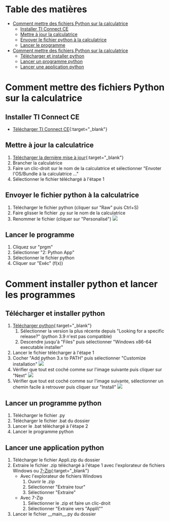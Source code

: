 # Table des matières
* [Comment mettre des fichiers Python sur la calculatrice](#Comment-mettre-des-fichiers-Python-sur-la-calculatrice)
    * [Installer TI Connect CE](#Installer-TI-Connect-CE)
    * [Mettre à jour la calculatrice](#Mettre-à-jour-la-calculatrice)
    * [Envoyer le fichier python à la calculatrice](#Envoyer-le-fichier-python-à-la-calculatrice)
    * [Lancer le programme](#Lancer-le-programme)
* [Comment mettre des fichiers Python sur la calculatrice](#Comment-installer-python-et-lancer-les-programmes)
    * [Télécharger et installer python](#Télécharger-et-installer-python)
    * [Lancer un programme python](#Lancer-un-programme-python)
    * [Lancer une application python](#Lancer-une-application-python)
# Comment mettre des fichiers Python sur la calculatrice
## Installer TI Connect CE
* [Télécharger TI Connect CE](https://education.ti.com/ticonnectce/downloads/ticonnectce-win){:target="_blank"}
## Mettre à jour la calculatrice
1. [Télécharger la dernière mise à jour](https://education.ti.com/83ce/downloads/osappsbundle){:target="_blank"}
2. Brancher la calculatrice
3. Faire un clic-droit sur le nom de la calculatrice et sélectionner "Envoter l'OS/Bundle à la calculatrice ..."
4. Sélectionner le fichier téléchargé à l'étape 1
## Envoyer le fichier python à la calculatrice
1. Télécharger le fichier python (cliquer sur "Raw" puis Ctrl+S)
2. Faire glisser le fichier .py sur le nom de la calculatrice
3. Renommer le fichier (cliquer sur "Personalisé") ![](https://education.ti.com/html/webhelp/EG_TI83PremCE/FR/Subsystems/EG_83TIC-CE_FR/Content/EG_83_TIConnect/_Images/M_UsePython/SendtoCalc.png)
## Lancer le programme
1. Cliquez sur "prgm"
2. Sélectionner "2: Python App"
3. Sélectionner le fichier python
4. Cliquer sur "Exéc" (f(x))
# Comment installer python et lancer les programmes
## Télécharger et installer python
1. [Télécharger python](https://www.python.org/downloads/#:~:text=Looking%20for%20a%20specific%20release%3F){:target="_blank"}
    1. Sélectionner la version la plus récente depuis "Looking for a specific release?" (python 3.9 n'est pas compatible)
    2. Descendre jusqu'à "Files" puis sélectionner "Windows x86-64 executable installer"
2. Lancer le fichier télécharger à l'étape 1
3. Cocher "Add python 3.x to PATH" puis sélectionner "Customize installation" ![](https://www.zupimages.net/up/20/44/hul8.jpg)
4. Vérifier que tout est coché comme sur l'image suivante puis cliquer sur "Next" ![](https://zupimages.net/up/20/44/lcdo.jpg)
5. Vérifier que tout est coché comme sur l'image suivante, sélectionner un chemin facile à retrouver puis cliquer sur "Install" ![](https://zupimages.net/up/20/44/98bz.jpg)
## Lancer un programme python
1. Télécharger le fichier .py
2. Télécharger le fichier .bat du dossier
3. Lancer le .bat téléchargé à l'étape 2
4. Lancer le programme python
## Lancer une application python
1. Télécharger le fichier Appli.zip du dossier
2. Extraire le fichier .zip téléchargé à l'étape 1 avec l'explorateur de fichiers Windows ou [7-Zip](https://www.7-zip.fr/){:target="_blank"}
    * Avec l'explorateur de fichiers Windows
        1. Ouvrir le .zip
        2. Sélectionner "Extraire tour"
        3. Sélectionner "Extraire"
    * Avec 7-Zip
        1. Sélectionner le .zip et faire un clic-droit
        2. Sélectionner "Extraire vers "Appli&#92;""
3. Lancer le fichier &#95;&#95;main&#95;&#95;.py du dossier
